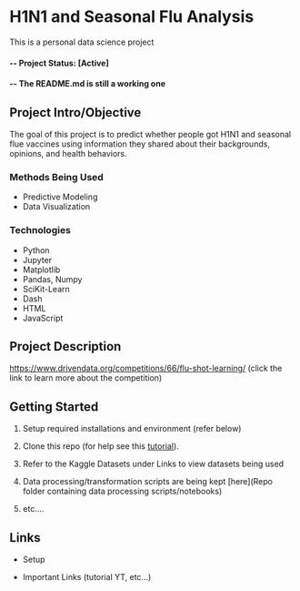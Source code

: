 # H1N1 and Seasonal Flu Analysis

This is a personal data science project

#### -- Project Status: [Active]

#### -- The README.md is still a working one

## Project Intro/Objective
The goal of this project is to predict whether people got H1N1 and seasonal flue vaccines using information they shared about their backgrounds, opinions, and health behaviors.

### Methods Being Used
* Predictive Modeling
* Data Visualization

### Technologies
* Python
* Jupyter
* Matplotlib
* Pandas, Numpy
* SciKit-Learn
* Dash
* HTML
* JavaScript

## Project Description
https://www.drivendata.org/competitions/66/flu-shot-learning/ (click the link to learn more about the competition)


## Getting Started

1. Setup required installations and environment (refer below)
2. Clone this repo (for help see this [tutorial](https://help.github.com/articles/cloning-a-repository/)).
3. Refer to the Kaggle Datasets under Links to view datasets being used

4. Data processing/transformation scripts are being kept [here](Repo folder containing data processing scripts/notebooks)
5. etc....

## Links
* Setup

* Important Links (tutorial YT, etc...)
